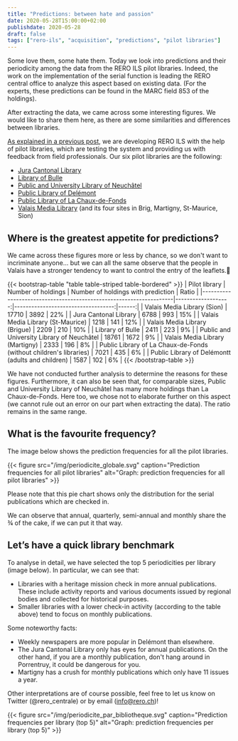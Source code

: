 ```yaml
---
title: "Predictions: between hate and passion"
date: 2020-05-28T15:00:00+02:00
publishdate: 2020-05-28
draft: false 
tags: ["rero-ils", "acquisition", "predictions", "pilot libraries"]
---
```


Some love them, some hate them. Today we look into predictions and their periodicity among the data from the RERO ILS pilot libraries. Indeed, the work on the implementation of the serial function is leading the RERO central office to analyze this aspect based on existing data. (For the experts, these predictions can be found in the MARC field 853 of the holdings).

After extracting the data, we came across some interesting figures. We would like to share them here, as there are some similarities and differences between libraries.

<!--more-->


[As explained in a previous post](/en/rero-ils-s-expose-aux-tests), we are developing RERO ILS with the help of pilot libraries, which are testing the system and providing us with feedback from field professionals. Our six pilot libraries are the following:

* [Jura Cantonal Library](https://www.jura.ch/occ/bicj)
* [Library of Bulle](https://musee-gruerien.ch/)
* [Public and University Library of Neuchâtel](http://bpun.unine.ch/)
* [Public Library of Delémont](http://www.delemont.ch/fr/Tourisme-culture-et-loisirs/Vie-culturelles/Bibliotheque/Bibliotheque.html)
* [Public Library of La Chaux-de-Fonds](http://cdf-bibliotheques.ne.ch/)
* [Valais Media Library](https://www.mediatheque.ch/) (and its four sites in Brig, Martigny, St-Maurice, Sion)

## Where is the greatest appetite for predictions?

We came across these figures more or less by chance, so we don't want to incriminate anyone... but we can all the same observe that the people in Valais have a stronger tendency to want to control the entry of the leaflets.🤭

{{< bootstrap-table "table table-striped table-bordered" >}}
| Pilot library                                                      | Number of holdings | Number of holdings with prediction | Ratio |
|--------------------------------------------------------------------|-------------------:|-----------------------------------:|------:|
| Valais Media Library (Sion)                                        |              17710 |                               3892 |   22% |
| Jura Cantonal Library                                              |               6788 |                                993 |   15% |
| Valais Media Library (St-Maurice)                                  |               1218 |                                141 |   12% |
| Valais Media Library (Brigue)                                      |               2209 |                                210 |   10% |
| Library of Bulle                                                   |               2411 |                                223 |    9% |
| Public and University Library of Neuchâtel                         |              18761 |                               1672 |    9% |
| Valais Media Library (Martigny)                                    |               2333 |                                196 |    8% |
| Public Library of La Chaux-de-Fonds (without children's libraries) |               7021 |                                435 |    6% |
| Public Library of Delémontt (adults and children)                  |               1587 |                                102 |    6% |
{{< /bootstrap-table >}}

We have not conducted further analysis to determine the reasons for these figures. Furthermore, it can also be seen that, for comparable sizes, Public and University Library of Neuchâtel has many more holdings than La Chaux-de-Fonds. Here too, we chose not to elaborate further on this aspect (we cannot rule out an error on our part when extracting the data). The ratio remains in the same range.

## What is the favourite frequency?

The image below shows the prediction frequencies for all the pilot libraries.

{{< figure src="/img/periodicite_globale.svg" caption="Prediction frequencies for all pilot libraries" alt="Graph: prediction frequencies for all pilot libraries" >}}

Please note that this pie chart shows only the distribution for the serial publications which are checked in.

We can observe that annual, quarterly, semi-annual and monthly share the ¾ of the cake, if we can put it that way.

## Let’s have a quick library benchmark

To analyse in detail, we have selected the top 5 periodicities per library (image below). In particular, we can see that:

* Libraries with a heritage mission check in more annual publications. These include activity reports and various documents issued by regional bodies and collected for historical purposes.
* Smaller libraries with a lower check-in activity (according to the table above) tend to focus on monthly publications.

Some noteworthy facts:

* Weekly newspapers are more popular in Delémont than elsewhere.
* The Jura Cantonal Library only has eyes for annual publications. On the other hand, if you are a monthly publication, don't hang around in Porrentruy, it could be dangerous for you.
* Martigny has a crush for monthly publications which only have 11 issues a year.

Other interpretations are of course possible, feel free to let us know on Twitter (@rero_centrale) or by email (info@rero.ch)!

{{< figure src="/img/periodicite_par_bibliotheque.svg" caption="Prediction frequencies per library (top 5)" alt="Graph: prediction frequencies per library (top 5)" >}}
